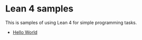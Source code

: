 Lean 4 samples
==============

This is samples of using Lean 4 for simple programming tasks.

- [Hello World](console)
